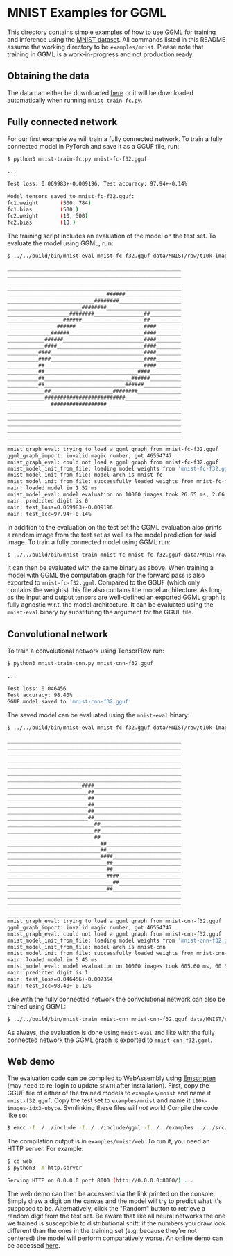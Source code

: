 # MNIST Examples for GGML

This directory contains simple examples of how to use GGML for training and inference using the [MNIST dataset](https://yann.lecun.com/exdb/mnist/).
All commands listed in this README assume the working directory to be `examples/mnist`.
Please note that training in GGML is a work-in-progress and not production ready.

## Obtaining the data

The data can either be downloaded [here](https://yann.lecun.com/exdb/mnist/) or it will be downloaded automatically when running `mnist-train-fc.py`.

## Fully connected network

For our first example we will train a fully connected network.
To train a fully connected model in PyTorch and save it as a GGUF file, run:

```bash
$ python3 mnist-train-fc.py mnist-fc-f32.gguf

...

Test loss: 0.069983+-0.009196, Test accuracy: 97.94+-0.14%

Model tensors saved to mnist-fc-f32.gguf:
fc1.weight       (500, 784)
fc1.bias         (500,)
fc2.weight       (10, 500)
fc2.bias         (10,)
```

The training script includes an evaluation of the model on the test set.
To evaluate the model using GGML, run:

```bash
$ ../../build/bin/mnist-eval mnist-fc-f32.gguf data/MNIST/raw/t10k-images-idx3-ubyte data/MNIST/raw/t10k-labels-idx1-ubyte

________________________________________________________
________________________________________________________
________________________________________________________
________________________________________________________
________________________________######__________________
____________________________########____________________
________________________########________________________
____________________########________________##__________
__________________######____________________##__________
________________######______________________####________
______________######________________________####________
____________######__________________________####________
____________####____________________________####________
__________####______________________________####________
__________####______________________________####________
__________##________________________________####________
__________##______________________________####__________
__________##____________________________######__________
__________##__________________________######____________
____________##____________________########______________
____________##########################__________________
______________##################________________________
________________________________________________________
________________________________________________________
________________________________________________________
________________________________________________________
________________________________________________________
________________________________________________________
mnist_graph_eval: trying to load a ggml graph from mnist-fc-f32.gguf
ggml_graph_import: invalid magic number, got 46554747
mnist_graph_eval: could not load a ggml graph from mnist-fc-f32.gguf
mnist_model_init_from_file: loading model weights from 'mnist-fc-f32.gguf'
mnist_model_init_from_file: model arch is mnist-fc
mnist_model_init_from_file: successfully loaded weights from mnist-fc-f32.gguf
main: loaded model in 1.52 ms
mnist_model_eval: model evaluation on 10000 images took 26.65 ms, 2.66 us/image
main: predicted digit is 0
main: test_loss=0.069983+-0.009196
main: test_acc=97.94+-0.14%
```

In addition to the evaluation on the test set the GGML evaluation also prints a random image from the test set as well as the model prediction for said image.
To train a fully connected model using GGML run:

``` bash
$ ../../build/bin/mnist-train mnist-fc mnist-fc-f32.gguf data/MNIST/raw/train-images-idx3-ubyte data/MNIST/raw/train-labels-idx1-ubyte
```

It can then be evaluated with the same binary as above.
When training a model with GGML the computation graph for the forward pass is also exported to `mnist-fc-f32.ggml`.
Compared to the GGUF (which only contains the weights) this file also contains the model architecture.
As long as the input and output tensors are well-defined an exported GGML graph is fully agnostic w.r.t. the model architecture.
It can be evaluated using the `mnist-eval` binary by substituting the argument for the GGUF file.

## Convolutional network

To train a convolutional network using TensorFlow run:

```bash
$ python3 mnist-train-cnn.py mnist-cnn-f32.gguf

...

Test loss: 0.046456
Test accuracy: 98.40%
GGUF model saved to 'mnist-cnn-f32.gguf'
```

The saved model can be evaluated using the `mnist-eval` binary:

```bash
$ ../../build/bin/mnist-eval mnist-fc-f32.gguf data/MNIST/raw/t10k-images-idx3-ubyte data/MNIST/raw/t10k-labels-idx1-ubyte

________________________________________________________
________________________________________________________
________________________________________________________
________________________________________________________
________________________________________________________
________________________________________________________
________________________________________________________
________________________####____________________________
__________________________##____________________________
__________________________##____________________________
__________________________##____________________________
__________________________##____________________________
__________________________##____________________________
____________________________##__________________________
____________________________##__________________________
____________________________##__________________________
______________________________##________________________
______________________________##________________________
______________________________####______________________
________________________________##______________________
________________________________##______________________
________________________________####____________________
__________________________________##____________________
________________________________##______________________
________________________________________________________
________________________________________________________
________________________________________________________
________________________________________________________
mnist_graph_eval: trying to load a ggml graph from mnist-cnn-f32.gguf
ggml_graph_import: invalid magic number, got 46554747
mnist_graph_eval: could not load a ggml graph from mnist-cnn-f32.gguf
mnist_model_init_from_file: loading model weights from 'mnist-cnn-f32.gguf'
mnist_model_init_from_file: model arch is mnist-cnn
mnist_model_init_from_file: successfully loaded weights from mnist-cnn-f32.gguf
main: loaded model in 5.45 ms
mnist_model_eval: model evaluation on 10000 images took 605.60 ms, 60.56 us/image
main: predicted digit is 1
main: test_loss=0.046456+-0.007354
main: test_acc=98.40+-0.13%
```

Like with the fully connected network the convolutional network can also be trained using GGML:

``` bash
$ ../../build/bin/mnist-train mnist-cnn mnist-cnn-f32.gguf data/MNIST/raw/train-images-idx3-ubyte data/MNIST/raw/train-labels-idx1-ubyte
```

As always, the evaluation is done using `mnist-eval` and like with the fully connected network the GGML graph is exported to `mnist-cnn-f32.ggml`.

## Web demo

The evaluation code can be compiled to WebAssembly using [Emscripten](https://emscripten.org/) (may need to re-login to update `$PATH` after installation).
First, copy the GGUF file of either of the trained models to `examples/mnist` and name it `mnist-f32.gguf`.
Copy the test set to `examples/mnist` and name it `t10k-images-idx3-ubyte`.
Symlinking these files will *not* work!
Compile the code like so:

```bash
$ emcc -I../../include -I../../include/ggml -I../../examples ../../src/ggml.c ../../src/ggml-quants.c ../../src/ggml-aarch64.c mnist-common.cpp -o web/mnist.js -s EXPORTED_FUNCTIONS='["_wasm_eval","_wasm_random_digit","_malloc","_free"]' -s EXPORTED_RUNTIME_METHODS='["ccall"]' -s ALLOW_MEMORY_GROWTH=1 --preload-file mnist-f32.gguf --preload-file t10k-images-idx3-ubyte
```

The compilation output is in `examples/mnist/web`.
To run it, you need an HTTP server.
For example:

``` bash
$ cd web
$ python3 -m http.server

Serving HTTP on 0.0.0.0 port 8000 (http://0.0.0.0:8000/) ...
```

The web demo can then be accessed via the link printed on the console.
Simply draw a digit on the canvas and the model will try to predict what it's supposed to be.
Alternatively, click the "Random" button to retrieve a random digit from the test set.
Be aware that like all neural networks the one we trained is susceptible to distributional shift:
if the numbers you draw look different than the ones in the training set
(e.g. because they're not centered) the model will perform comparatively worse.
An online demo can be accessed [here](https://mnist.ggerganov.com).
